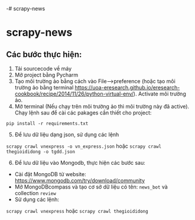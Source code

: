 -# scrapy-news
# scrapy-news
## Các bước thực hiện:
1. Tải sourcecode về máy
2. Mở project bằng Pycharm
3. Tạo môi trường ảo bằng cách vào File-->preference (hoặc tạo môi trường ảo bằng terminal https://uoa-eresearch.github.io/eresearch-cookbook/recipe/2014/11/26/python-virtual-env/).  Activate môi trường ảo.
4. Mở terminal (Nếu chạy trên môi trường ảo thì môi trường này đã active). Chạy lệnh sau để cài các pakages cần thiết cho project:

```pip install -r requirements.txt```

5. Để lưu dữ liệu dạng json, sử dụng các lệnh

```scrapy crawl vnexpress -o vn_express.json``` hoặc ```scrapy crawl thegioididong -o tgdd.json``` 


6. Để lưu dữ liệu vào Mongodb, thực hiện các bước sau:

- Cài đặt MongoDB từ website: <link>https://www.mongodb.com/try/download/community</link>
- Mở MongoDBcompass và tạo cơ sở dữ liệu có tên: ```news_bot``` và collection ```review```
- Sử dụng các lệnh: 

```scrapy crawl vnexpress``` hoặc ```scrapy crawl thegioididong``` 